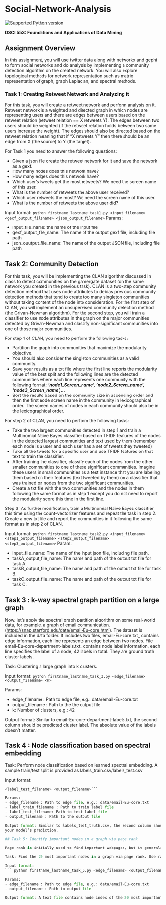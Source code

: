 # Social-Network-Analysis
[![Supported Python version](http://dswami.freevar.com/git_icons/pyversions.svg)](https://www.python.org/downloads/)

**DSCI 553: Foundations and Applications of Data Mining**

## Assignment Overview
In this assignment, you will use twitter data along with networkx and gephi to
form social networks and do analysis by implementing a community detection algorithm on the created network. You will also explore topological methods for network representation such as matrix representation of graph,
graph Laplacian, and spectral methods.

### Task 1: Creating Retweet Network and Analyzing it

For this task, you will create a retweet network and perform analysis on it. 
Retweet network is a weighted and directed graph in which nodes are
representing users and there are edges between users based on the retweet
relation (retweet relation == X retweets Y). The edges between two users
should be weighted (if the retweet relation holds between two same users
increase the weight). The edges should also be directed based on the
retweet relation meaning that if “X retweets Y” then there should be an
edge from X (the source) to Y (the target).

For Task 1 you need to answer the following questions:
- Given a json file create the retweet network for it and save the network as a gexf.
- How many nodes does this network have? 
- How many edges does this network have? 
- Which user’s tweets get the most retweets? We need the screen name of this
user. 
- What is the number of retweets the above user received?
- Which user retweets the most? We need the screen name of this user. 
- What is the number of retweets the above user did?

Input format:
`python firstname_lastname_task1.py <input_filename> <gexf_output_filename> <json_output_filename>`
Params: 
- input_file_name: the name of the input file 
- gexf_output_file_name: The name of the output gexf file, including file path
- json_ouutput_file_name: The name of the output JSON file, including file path

## Task 2: Community Detection

For this task, you will be implementing the CLAN algorithm discussed in class to detect communities on the gamergate dataset (on the same network you created in the previous task). CLAN is a two-step community detection method that uses node attributes to debias previous community detection methods that tend to create too many singleton communities without taking content of the node into consideration. For the first step of CLAN, you will implement an unsupervised community detection method (the Grivan-Newman algorithm). For the second step, you will train a classifier to use node attributes in the graph on the major communities detected by Grivan-Newman and classify non-significant communities into one of those major communities.

For step 1 of CLAN, you need to perform the following tasks:
- Partition the graph into communities that maximize the modularity objective.
- You should also consider the singleton communities as a valid community.
- Save your results as a txt file where the first line reports the modularity value of the best split and the following lines are the detected communities where each line represents one community with the following format:
***‘node1_Screen_name’, ‘node2_Screen_name’, ‘node3_Screen_name’,...***
- Sort the results based on the community size in ascending order and then the first node screen name in the community in lexicographical order. The screen names of nodes in each community should also be in the lexicographical order. 

For step 2 of CLAN, you need to perform the following tasks:
- Take the two largest communities detected in step 1 and train a Multinomial Naïve Bayes classifier based on TFIDF features of the nodes in the detected largest communities and text used by them (remember each node is a user and each user has a set of tweets they tweeted) 
- Take all the tweets for a specific user and use TFIDF features on that text to train the classifier. 
- After training the classifier, classify each of the nodes from the other smaller communities to one of these significant communities. Imagine these users in small communities as a test instance that you are labeling them based on their features (text tweeted by them) on a classifier that was trained on nodes from the two significant communities. 
- Create a txt file with the two communities and the nodes in them following the same format as in step 1 except you do not need to report the modularity score this time in the first line. 

Step 3: As further modification, train a Multinomial Naïve Bayes classifier this time using the count-vectorizer features and repeat the task in step 2. Create a new txt file and report the communities in it following the same format as in step 2 of CLAN.

Input format:
```python firstname_lastname_task2.py <input_filename> <step1_output_filename> <step2_output_filename> <step3_output_filename>```
Param: 
- input_file_name: The name of the input json file, including file path.
- taskA_output_file_name: The name and path of the output txt file for task A.
- taskB_output_file_name: The name and path of the output txt file for task B.
- taskC_output_file_name: The name and path of the output txt file for task C.

## Task 3 : k-way spectral graph partition on a large graph

Now, let’s apply the spectral graph partition algorithm on some real-world data, for example, a graph of email communication. (https://snap.stanford.edu/data/email-Eu-core.html). The dataset is included in the data folder. It includes two files, email-Eu-core.txt_ contains edge information, each line represents an edge between two nodes. File email-Eu-core-department-labels.txt_ contains node label information, each line specifies the label of a node, 42 labels in total. They are ground truth cluster labels.

Task: Clustering a large graph into k clusters.

Input format:
```python firstname_lastname_task_3.py <edge_filename> <output_filename> <k>```

Params:
- edge_filename : Path to edge file, e.g.: data/email-Eu-core.txt
- output_filename : Path to the the output file
- k: Number of clusters, e.g.: 42

Output format: Similar to email-Eu-core-department-labels.txt, the second
column should be predicted cluster label. The absolute value of the labels doesn’t matter.

## Task 4 : Node classification based on spectral embedding

Task: Perform node classification based on learned spectral embedding. A sample train/test split is provided as labels_train.csv/labels_test.csv

Input format:
```python firstname_lastname_task_4.py <edge_filename> <label_train_filename>
<label_test_filename> <output_filename>```

Params:
- edge_filename : Path to edge file, e.g.: data/email-Eu-core.txt
- label_train_filename : Path to train label file
- label_test_filename: Path to test label file
- output_filename : Path to the output file

Output format: Similar to labels_test_truth.csv, the second column should be
your model’s prediction.

## Task 5: Identify important nodes in a graph via page rank

Page rank is initially used to find important webpages, but it generalizes to find important nodes in any type of graph, for example, important persons in an email communication graph. The same hypothesis in page rank could be used in email communication: if a lot of emails are sending to a person, then that person is very likely to be important. Getting an email from an important person makes you more likely to be an important person.

Task: Find the 20 most important nodes in a graph via page rank. Use random teleport with beta = 0. 8 and always teleport for dead ends.

Input format:
``` python firstname_lastname_task_6.py <edge_filename> <output_filename>```

Params:
- edge_filename : Path to edge file, e.g.: data/email-Eu-core.txt
- output_filename : Path to output file

Output format: A text file contains node index of the 20 most important nodes, sorted by their importance in decreasing order, one node index per line.

